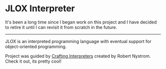 # JLOX Interpreter

It's been a long time since I began work on this project and I have decided to retire it until I can revisit it from scratch in the future.

---

JLOX is an interpreted programming language with eventual support for object-oriented programming.

Project was guided by [Crafting Interpreters](https://craftinginterpreters.com/) created by Robert Nystrom. Check it out, its pretty cool!
